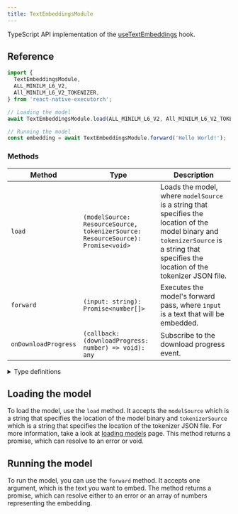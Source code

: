 ```yaml
---
title: TextEmbeddingsModule
---
```


TypeScript API implementation of the [useTextEmbeddings](../natural-language-processing/useTextEmbeddings.md) hook.

## Reference

```typescript
import {
  TextEmbeddingsModule,
  ALL_MINILM_L6_V2,
  All_MINILM_L6_V2_TOKENIZER,
} from 'react-native-executorch';

// Loading the model
await TextEmbeddingsModule.load(ALL_MINILM_L6_V2, All_MINILM_L6_V2_TOKENIZER);

// Running the model
const embedding = await TextEmbeddingsModule.forward('Hello World!');
```

### Methods

| Method               | Type                                                                            | Description                                                                                                                                                                                |
| -------------------- | ------------------------------------------------------------------------------- | ------------------------------------------------------------------------------------------------------------------------------------------------------------------------------------------ |
| `load`               | `(modelSource: ResourceSource, tokenizerSource: ResourceSource): Promise<void>` | Loads the model, where `modelSource` is a string that specifies the location of the model binary and `tokenizerSource` is a string that specifies the location of the tokenizer JSON file. |
| `forward`            | `(input: string): Promise<number[]>`                                            | Executes the model's forward pass, where `input` is a text that will be embedded.                                                                                                          |
| `onDownloadProgress` | `(callback: (downloadProgress: number) => void): any`                           | Subscribe to the download progress event.                                                                                                                                                  |

<details>
<summary>Type definitions</summary>

```typescript
type ResourceSource = string | number | object;
```

</details>

## Loading the model

To load the model, use the `load` method. It accepts the `modelSource` which is a string that specifies the location of the model binary and `tokenizerSource` which is a string that specifies the location of the tokenizer JSON file. For more information, take a look at [loading models](../fundamentals/loading-models.md) page. This method returns a promise, which can resolve to an error or void.

## Running the model

To run the model, you can use the `forward` method. It accepts one argument, which is the text you want to embed. The method returns a promise, which can resolve either to an error or an array of numbers representing the embedding.
